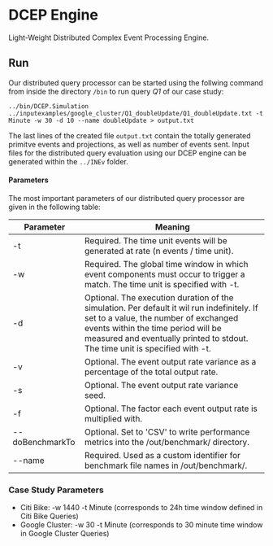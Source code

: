 # DCEP Engine
Light-Weight Distributed Complex Event Processing Engine.



## Run

Our distributed query processor can be started using the follwing command from inside the directory `/bin` to run query *Q1* of our case study:

`../bin/DCEP.Simulation ../inputexamples/google_cluster/Q1_doubleUpdate/Q1_doubleUpdate.txt -t Minute -w 30 -d 10 --name doubleUpdate > output.txt`

The last lines of the created file `output.txt` contain the totally generated primitve events and projections, as well as number of events sent.
Input files for the distributed query evaluation using our DCEP engine can be generated within the `../INEv` folder.

#### Parameters

The most important parameters of our distributed query processor are given in the following table:

Parameter | Meaning
------------ | -------------
-t| Required. The time unit events will be generated at rate (n events / time unit).
 -w | Required. The global time window in which event components must occur to trigger a match. The time unit is specified with -t.
-d |  Optional. The execution duration of the simulation. Per default it wil run indefinitely. If set to a value, the number of exchanged events within the time period will be measured and eventually printed to stdout. The time unit is specified with -t.
-v | Optional. The event output rate variance as a percentage of the total output rate.
-s | Optional. The event output rate variance seed.
-f | Optional. The factor each event output rate is multiplied with.
--doBenchmarkTo | Optional. Set to 'CSV' to write performance metrics into the /out/benchmark/ directory.
--name | Required. Used as a custom identifier for benchmark file names in /out/benchmark/.


### Case Study Parameters

- Citi Bike: -w 1440 -t Minute (corresponds to 24h time window defined in Citi Bike Queries)
- Google Cluster: -w 30 -t Minute (corresponds to 30 minute time window in Google Cluster Queries)

